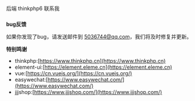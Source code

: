 ### 
后端 thinkphp6 联系我
### 
 **bug反馈**

如果你发现了bug，请发送邮件到 5036744@qq.com，我们将及时修复并更新。 

 **特别鸣谢** 
- thinkphp:[https://www.thinkphp.cn](https://www.thinkphp.cn)
- element-ui:[https://element.eleme.cn](https://element.eleme.cn)
- vue:[https://cn.vuejs.org/](https://cn.vuejs.org/)
- easywechat:[https://www.easywechat.com/](https://www.easywechat.com/)
- jjjshop:[https://www.jjjshop.com/](https://www.jjjshop.com/)
